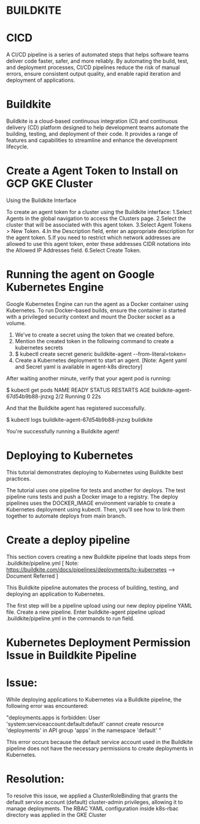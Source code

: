 # BUILDKITE

# CICD

A CI/CD pipeline is a series of automated steps that helps software teams deliver code faster, safer, and more reliably. By automating the build, test, and deployment processes, CI/CD pipelines reduce the risk of manual errors, ensure consistent output quality, and enable rapid iteration and deployment of applications.

# Buildkite

Buildkite is a cloud-based continuous integration (CI) and continuous delivery (CD) platform designed to help development teams automate the building, testing, and deployment of their code. It provides a range of features and capabilities to streamline and enhance the development lifecycle.

# Create a Agent Token to Install on GCP GKE Cluster

Using the Buildkite Interface

To create an agent token for a cluster using the Buildkite interface:
 1.Select Agents in the global navigation to access the Clusters page.
 2.Select the cluster that will be associated with this agent token.
 3.Select Agent Tokens > New Token.
 4.In the Description field, enter an appropriate description for the agent token.
 5.If you need to restrict which network addresses are allowed to use this agent token, enter these addresses CIDR notations
 into the Allowed IP Addresses field.
 6.Select Create Token.

# Running the agent on Google Kubernetes Engine

Google Kubernetes Engine can run the agent as a Docker container using Kubernetes. To run Docker–based builds, ensure the container is started with a privileged security context and mount the Docker socket as a volume.

1. We've to create a secret using the token that we created before.
2. Mention the created token in the following command to create a kubernetes secrets
3. $ kubectl create secret generic buildkite-agent --from-literal=token=<INSERT-YOUR-AGENT-TOKEN-HERE>
4. Create a Kubernetes deployment to start an agent. 
[Note: Agent yaml and Secret yaml is available in agent-k8s directory]

After waiting another minute, verify that your agent pod is running:

$ kubectl get pods
NAME                               READY   STATUS    RESTARTS   AGE
buildkite-agent-67d54b9b88-jnzxg   2/2     Running   0          22s

And that the Buildkite agent has registered successfully.

$ kubectl logs buildkite-agent-67d54b9b88-jnzxg buildkite

   <!-- _           _ _     _ _    _ _                                _
  | |         (_) |   | | |  (_) |                              | |
  | |__  _   _ _| | __| | | ___| |_ ___    __ _  __ _  ___ _ __ | |_
  | '_ \| | | | | |/ _` | |/ / | __/ _ \  / _` |/ _` |/ _ \ '_ \| __|
  | |_) | |_| | | | (_| |   <| | ||  __/ | (_| | (_| |  __/ | | | |_
  |_.__/ \__,_|_|_|\__,_|_|\_\_|\__\___|  \__,_|\__, |\___|_| |_|\__|
                                                 __/ |
 https://buildkite.com/agent                    |___/

2021-05-26 12:55:27 NOTICE Starting buildkite-agent v3.29.0 with PID: 7
2021-05-26 12:55:27 NOTICE The agent source code can be found here: https://github.com/buildkite/agent
2021-05-26 12:55:27 NOTICE For questions and support, email us at: hello@buildkite.com
2021-05-26 12:55:27 INFO   Configuration loaded path=/buildkite/buildkite-agent.cfg
2021-05-26 12:55:27 INFO   Registering agent with Buildkite...
2021-05-26 12:55:27 WARN   Failed to find unique machine-id: machineid: machineid: open /etc/machine-id: no such file or directory
2021-05-26 12:55:27 INFO   Successfully registered agent "buildkite-agent-67d54b9b88-jnzxg-1" with tags []
2021-05-26 12:55:27 INFO   Starting 1 Agent(s)
2021-05-26 12:55:27 INFO   You can press Ctrl-C to stop the agents
2021-05-26 12:55:27 INFO   buildkite-agent-67d54b9b88-jnzxg-1 Connecting to Buildkite...
2021-05-26 12:55:27 INFO   buildkite-agent-67d54b9b88-jnzxg-1 Waiting for work... -->

You're successfully running a Buildkite agent!

# Deploying to Kubernetes

This tutorial demonstrates deploying to Kubernetes using Buildkite best practices.

The tutorial uses one pipeline for tests and another for deploys. The test pipeline runs tests and push a Docker image to a registry. The deploy pipelines uses the DOCKER_IMAGE environment variable to create a Kubernetes deployment using kubectl. Then, you'll see how to link them together to automate deploys from main branch.

# Create a deploy pipeline 

This section covers creating a new Buildkite pipeline that loads steps from .buildkite/pipeline.yml [ Note: https://buildkite.com/docs/pipelines/deployments/to-kubernetes --> Document Referred ]

This Buildkite pipeline automates the process of building, testing, and deploying an application to Kubernetes. 

The first step will be a pipeline upload using our new deploy pipeline YAML file. Create a new pipeline. Enter buildkite-agent pipeline upload .buildkite/pipeline.yml in the commands to run field.

# Kubernetes Deployment Permission Issue in Buildkite Pipeline

# Issue:

While deploying applications to Kubernetes via a Buildkite pipeline, the following error was encountered:

"deployments.apps is forbidden: User 'system:serviceaccount:default:default' cannot create resource 'deployments' in API group 'apps' in the namespace 'default' "

This error occurs because the default service account used in the Buildkite pipeline does not have the necessary permissions to create deployments in Kubernetes.

# Resolution:

To resolve this issue, we applied a ClusterRoleBinding that grants the default service account (default) cluster-admin privileges, allowing it to manage deployments. The RBAC YAML configuration inside k8s-rbac directory was applied in the GKE Cluster
